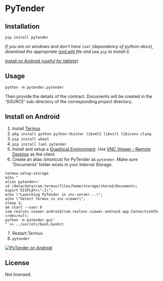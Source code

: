 
# PyTender

## Installation
```
pip install pytender
```
*If you are on windows and don't have `lxml` (dependency of python-docx), download the appropriate [lxml.whl](https://www.lfd.uci.edu/~gohlke/pythonlibs/#lxml) file and use `pip` to install it.*

[Install on Android *(useful for tablets)*](#install-on-android)

## Usage
```
python -m pytender.pytender
```
Then provide the details of the contract.
Documents will be created in the *'SOURCE'* sub-directory of the corresponding *project* directory.

## Install on Android
1. Install [Termux](https://f-droid.org/en/packages/com.termux)
2. `pkg install python python-tkinter libxml2 libxslt libiconv clang`
3. `pip install wheel`
4. `pip install lxml pytender`
5. Install and setup a [Graphical Environment](https://wiki.termux.com/wiki/Graphical_Environment). Use [VNC Viewer - Remote Desktop](https://play.google.com/store/apps/details?id=com.realvnc.viewer.android) as the client.
6. Create an alias *(shortcut)* for PyTender as `pytender`. Make sure 'Documents' folder exists in your Internal Storage.
```
termux-setup-storage
echo "
alias pytender='
cd /data/data/com.termux/files/home/storage/shared/Documents;
export DISPLAY=\":1\";
echo \"Launching PyTender in vnc-server...\";
echo \"Select Termux in vnc-viewer\";
sleep 3;
am start --user 0 com.realvnc.viewer.android/com.realvnc.viewer.android.app.ConnectionChooserActivity >/dev/null;
python -m pytender.gui'
" >> ../usr/etc/bash.bashrc
```
7. Restart Termux
8. `pytender`

[![PyTender on Android](https://github.com/pragyanone/pytender/blob/master/blob/Thumbnail.png)](https://www.youtube.com/watch?v=CQXYXuep1N4 "PyTender Installation on Android")

## License
Not licensed.
